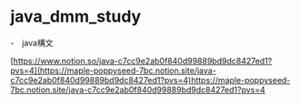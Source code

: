 # java_dmm_study

-　java構文

[https://www.notion.so/java-c7cc9e2ab0f840d99889bd9dc8427ed1?pvs=4](https://maple-poppyseed-7bc.notion.site/java-c7cc9e2ab0f840d99889bd9dc8427ed1?pvs=4)https://maple-poppyseed-7bc.notion.site/java-c7cc9e2ab0f840d99889bd9dc8427ed1?pvs=4

